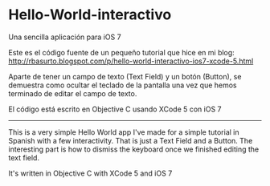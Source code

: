 Hello-World-interactivo
=======================

Una sencilla aplicación para iOS 7

Este es el código fuente de un pequeño tutorial que hice en mi blog: 
http://rbasurto.blogspot.com/p/hello-world-interactivo-ios7-xcode-5.html 

Aparte de tener un campo de texto (Text Field) y un botón (Button), se 
demuestra como ocultar el teclado de la pantalla una vez que hemos terminado
de editar el campo de texto.

El código está escrito en Objective C usando XCode 5 con iOS 7

-------------------------------------------------------------

This is a very simple Hello World app I've made for a simple
tutorial in Spanish with a few interactivity. That is just a Text Field and a 
Button. The interesting part is how to dismiss the keyboard once we finished
editing the text field.

It's written in Objective C with XCode 5 and iOS 7

